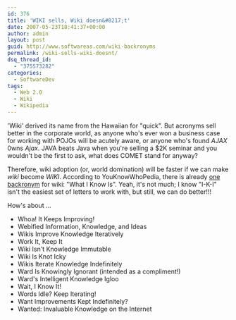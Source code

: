 ```yaml
---
id: 376
title: 'WIKI sells, Wiki doesn&#8217;t'
date: 2007-05-23T18:41:37+00:00
author: admin
layout: post
guid: http://www.softwareas.com/wiki-backronyms
permalink: /wiki-sells-wiki-doesnt/
dsq_thread_id:
  - "375573282"
categories:
  - SoftwareDev
tags:
  - Web 2.0
  - Wiki
  - Wikipedia
---
```

'Wiki' derived its name from the Hawaiian for "quick". But acronyms sell better in the corporate world, as anyone who's ever won a business case for working with POJOs will be acutely aware, or anyone who's found <i>AJAX</i> 0wns <i>Ajax</i>. JAVA beats Java when you're selling a $2K seminar and you wouldn't be the first to ask, what does COMET stand for anyway?

Therefore, wiki adoption (or, world domination) will be faster if we can make <i>wiki</i> become <i>WIKI</i>. According to YouKnowWhoPedia, there is already <a href="http://en.wikipedia.org/wiki/Wiki">one backronym</a> for wiki: "What I Know Is". Yeah, it's not much; I know "I-K-I" isn't the easiest set of letters to work with, but still, we can do better!!!

How's about ...

* Whoa! It Keeps Improving!
* Webified Information, Knowledge, and Ideas
* Wikis Improve Knowledge Iteratively
* Work It, Keep It
* Wiki Isn't Knowledge Immutable
* Wiki Is Knot Icky
* Wikis Iterate Knowledge Indefinitely
* Ward Is Knowingly Ignorant (intended as a compliment!)
* Ward's Intelligent Knowledge Igloo
* Wait, I Know It!
* Words Idle? Keep Iterating!
* Want Improvements Kept Indefinitely?
* Wanted: Invaluable Knowledge on the Internet